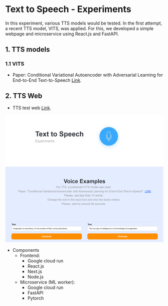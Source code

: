 # Text to Speech - Experiments

In this experiment, various TTS models would be tested. In the first attempt, a recent TTS model, VITS, was applied. 
For this, we developed a simple webpage and microservice using React.js and FastAPI.
 
## 1. TTS models
### 1.1 VITS
- Paper: Conditional Variational Autoencoder with Adversarial Learning for End-to-End Text-to-Speech [Link](https://arxiv.org/abs/2106.06103).


## 2. TTS Web
- TTS test web [Link](https://tts-web-amngybagua-uc.a.run.app/en/intro).

<p align="center">
  <img src="./resource/web.png" width="600" />
</p>

- Components
  - Frontend:
    - Google cloud run
    - React.js
    - Next.js
    - Node.js
  - Microservice (ML worker):
    - Google cloud run
    - FastAPI
    - Pytorch

